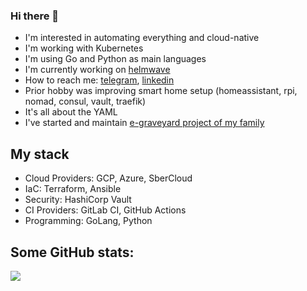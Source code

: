 ### Hi there 👋

- I'm interested in automating everything and cloud-native
- I'm working with Kubernetes
- I'm using Go and Python as main languages
- I'm currently working on [helmwave](https://github.com/helmwave/helmwave)
- How to reach me: [telegram](https://t.me/r3nic1e), [linkedin](https://www.linkedin.com/in/sviatoslav-dumchenko-2a3869171/)
- Prior hobby was improving smart home setup (homeassistant, rpi, nomad, consul, vault, traefik)
- It's all about the YAML
- I've started and maintain [e-graveyard project of my family](https://github.com/dumchenko/graveyard)

## My stack

- Cloud Providers: GCP, Azure, SberCloud
- IaC: Terraform, Ansible
- Security: HashiCorp Vault
- CI Providers: GitLab CI, GitHub Actions
- Programming: GoLang, Python

## Some GitHub stats:

![](https://github-readme-stats.vercel.app/api?username=r3nic1e&show_icons=true&count_private=true&include_all_commits=true&line_height=25&theme=synthwave)
